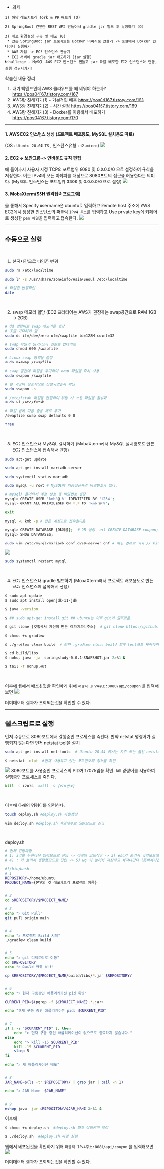 * 과제
``` 
1) 해당 레포지토리 fork & PR 해보기 (O) 
 
2) SpringBoot 간단한 REST API 만들어서 gradle jar 빌드 후 실행하기 (O)

3) 배포 환경설정 구축 및 배포 (0)
 * 만든 SpringBoot jar 프로젝트를 Docker 이미지로 만들기 -> 로컬에서 Docker 컨테이너 실행하기
 * AWS 가입 -> EC2 인스턴스 만들기  
 * EC2 서버에 gradle jar 배포하기 (jar 실행)
❗challenge - MySQL AWS EC2 인스턴스 만들고 jar 파일 배포한 EC2 인스턴스와 연동, 실행 성공시키기!
```
학습한 내용 정리
1. 내가 백엔드인데 AWS 클라우드를 왜 배워야 하는가?
   https://pos04167.tistory.com/167
2. AWS랑 친해지기(1) - 기본적인 배포
   https://pos04167.tistory.com/168
3. AWS랑 친해지기(2) - 시간 설정
   https://pos04167.tistory.com/169
4. AWS랑 친해지기(3) - Docker를 이용해서 배포하기
   https://pos04167.tistory.com/170

---

#### 1. AWS EC2 인스턴스 생성 (프로젝트 배포용도, MySQL 설치용도 따로)
(OS : `Ubuntu 20.04LTS` , 인스턴스유형 : `t2.micro`)
![](https://velog.velcdn.com/images/minbo2002/post/29feeba8-ae1d-437c-8202-4e1d25652294/image.png)

#### 2. EC2 -> 보안그룹 -> 인바운드 규칙 편집
에 들어가서 사용자 지정 TCP의 포트범위 8080 및 0.0.0.0/0 으로 설정하여 규칙을 저장한다.
이는 IPv4의 모든 아이피를 대상으로 8080포트의 접근을 허용한다는 의미다.
(MySQL 인스턴스는 포트범위 3306 및 0.0.0.0/0 으로 설정)
![](https://velog.velcdn.com/images/minbo2002/post/dc5ec6a8-6711-4149-90b9-20a1c671461e/image.png)

#### 3. MobaXterm(SSH 원격접속 프로그램)
을 통해서  Specify username은 ubuntu로 입력하고
Remote host 주소에 AWS EC2에서 생성한 인스턴스의 퍼블릭 `IPv4 주소`를 입력하고
Use private key에 키페어로 생성한 `pem 파일`을 입력하고 접속한다.
![](https://velog.velcdn.com/images/minbo2002/post/c122e125-720e-48a5-8da9-d5c66f376827/image.png)

---
## 수동으로 실행

<br>

1. 한국시간으로 타임존 변경
``` bash
sudo rm /etc/localtime

sudo ln -s /usr/share/zoneinfo/Asia/Seoul /etc/localtime

# 타임존 변경확인
date
```
<br>

2. swap 메모리 할당 (EC2 프리티어는 AWS가 권장하는 swap공간으로 RAM 1GB → 2GB)
``` bash
# dd 명령어로 swap 메모리를 할당
# 조금 기다려야 함
sudo dd if=/dev/zero of=/swapfile bs=128M count=32

# swap 파일의 읽기/쓰기 권한을 업데이트
sudo chmod 600 /swapfile

# Linux swap 영역을 설정
sudo mkswap /swapfile

# swap 공간에 파일을 추가하여 swap 파일을 즉시 사용
sudo swapon /swapfile

# 본 과정이 성공적으로 진행되었는지 확인
sudo swapon -s
```
``` bash
# /etc/fstab 파일을 편집하여 부팅 시 스왑 파일을 활성화
sudo vi /etc/fstab

# 파일 끝에 다음 줄을 새로 추가
/swapfile swap swap defaults 0 0

free
```
<br>

3. EC2 인스턴스내 MySQL 설치하기 (MobaXterm에서 MySQL 설치용도로 만든 EC2 인스턴스에 접속해서 진행)
``` bash
sudo apt-get update

sudo apt-get install mariadb-server

sudo systemctl status mariadb
```
``` bash
sudo mysql -u root # MySQL에 처음접근하면 비밀번호가 없다.
```
``` bash
# mysql) 들어와서 계정 생성 및 비밀번호 설정
mysql> CREATE USER 'kmb'@'%' IDENTIFIED BY '1234';
mysql> GRANT ALL PRIVILEGES ON *.* TO 'kmb'@'%';

exit
```
``` bash
mysql -u kmb -p # 만든 계정으로 접속한다음
```
``` bash
mysql> CREATE DATABASE {DB이름};  # DB 생성  ex) CREATE DATABASE coupon;
mysql> SHOW DATABASES;
```

``` bash
sudo vim /etc/mysql/mariadb.conf.d/50-server.cnf # 해당 경로로 가서 // bind-address 주석처리
```
![](https://velog.velcdn.com/images/minbo2002/post/7d3655bd-0391-4c3f-ac71-daa78b05f35b/image.png)
``` bash
sudo systemctl restart mysql
```
<br>

4. EC2 인스턴스내 gradle 빌드하기 (MobaXterm에서 프로젝트 배포용도로 만든 EC2 인스턴스에 접속해서 진행)

```bash
$ sudo apt update
$ sudo apt install openjdk-11-jdk

$ java -version

$ ## sudo apt-get install git ## ubuntu는 이미 git이 깔려있음.

$ git clone {깃헙에서 자신이 만든 레파지토리주소}  # git clone https://github.com/minbo2002/spring-project-challenge-study.git

$ chmod +x gradlew

$ ./gradlew clean build  # 만약 .gradlew clean build 할때 test코드 제외하려면  --> .gradlew clean build -x test

$ cd build/libs
$ nohup java -jar springstudy-0.0.1-SNAPSHOT.jar 2>&1 &

$ tail -f nohup.out
```
<br>

이후에 웹에서 배포된것을 확인하기 위해
`퍼블릭 IPv4주소:8080/api/coupon` 를 입력해보면
![](https://velog.velcdn.com/images/minbo2002/post/e3df1efc-1df4-4626-a246-48e6d35bf76e/image.png)

더미데이터 결과가 조회되는것을 확인할 수 있다.

---
## 쉘스크립트로 실행



먼저 수동으로 8080포트에서 실행중인 프로세스를 죽인다.
만약 netstat 명령어가 실행되지 않는다면 먼저 netstat tool을 설치
``` bash
sudo apt-get install net-tools  # Ubuntu 20.04 에서는 자주 쓰는 툴인 netstat 설치
```
```bash
$ netstat -nlpt  #현재 사용되고 있는 포트번호의 정보를 확인
```
![](https://velog.velcdn.com/images/minbo2002/post/8cc62ad1-0cdc-405a-91c3-21e05ddd6d20/image.png)
8080포트를 사용중인 프로세스의 PID가 17075임을 확인.
kill 명령어를 사용하여 실행중인 프로세스를 죽인다.
```bash
kill -9 17075  #kill -9 {PID번호}
```
<br>

이후에 아래의 명령어를 입력한다.
```bash
touch deploy.sh #deploy.sh 파일생성

vim deploy.sh #deploy.sh 파일내부로 일반모드로 진입

```
<br>

deploy.sh
```bash
# 전체 진행과정
# 1) i키를 누른다음 입력모드로 진입 -> 아래의 코드작성 -> 3) esc키 눌러서 입력모드에서 일반모드로 빠져나온다
# 4) : 키 눌러서 명령행모드로 진입 -> 5) wq 키 눌러서 저장하고 빠져나간다 (못빠져나간다면 :q! 명령어로 강제로 빠져나갈수 있다)

#!/bin/bash
# 1
REPOSITORY=/home/ubuntu
PROJECT_NAME={본인의 깃 레포지토리 프로젝트 이름}


# 2
cd $REPOSITORY/$PROJECT_NAME/

# 3
echo "> Git Pull"
git pull origin main


# 4
echo "> 프로젝트 Build 시작"
./gradlew clean build


# 5
echo "> git 디렉토리로 이동"
cd $REPOSITORY
echo "> Build 파일 복사"

cp $REPOSITORY/$PROJECT_NAME/build/libs/*.jar $REPOSITORY/


# 6
echo "> 현재 구동중인 애플리케이션 pid 확인"

CURRENT_PID=$(pgrep -f ${PROJECT_NAME}.*.jar)

echo "현재 구동 중인 애플리케이션 pid: $CURRENT_PID"


# 7
if [ -z "$CURRENT_PID" ]; then
    echo "> 현재 구동 중인 애플리케이션이 없으므로 종료하지 않습니다."
else
    echo "> kill -15 $CURRENT_PID"
    kill -15 $CURRENT_PID
    sleep 5
fi

echo "> 새 애플리케이션 배포"


# 8
JAR_NAME=$(ls -tr $REPOSITORY/ | grep jar | tail -n 1)

echo "> JAR Name: $JAR_NAME"


# 9
nohup java -jar $REPOSITORY/$JAR_NAME 2>&1 &
```
이후에
```bash
$ chmod +x deploy.sh  #deploy.sh 파일 실행권한 부여

$ ./deploy.sh  #deploy.sh 파일 실행
```

웹에서 배포된것을 확인하기 위해
`퍼블릭 IPv4주소:8080/api/coupon` 를 입력해보면
![](https://velog.velcdn.com/images/minbo2002/post/e3df1efc-1df4-4626-a246-48e6d35bf76e/image.png)

더미데이터 결과가 조회되는것을 확인할 수 있다.

